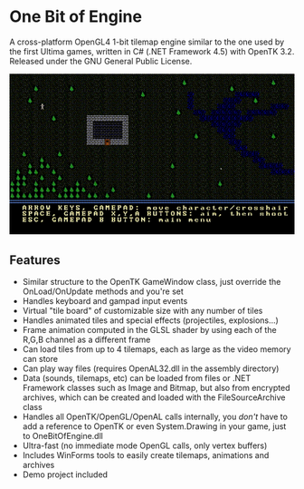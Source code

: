 # One Bit of Engine
A cross-platform OpenGL4 1-bit tilemap engine similar to the one used by the first Ultima games, written in C# (.NET Framework 4.5) with OpenTK 3.2. Released under the GNU General Public License.

![Preview images](Preview.gif)

## Features
- Similar structure to the OpenTK GameWindow class, just override the OnLoad/OnUpdate methods and you're set
- Handles keyboard and gampad input events
- Virtual "tile board" of customizable size with any number of tiles
- Handles animated tiles and special effects (projectiles, explosions...)
- Frame animation computed in the GLSL shader by using each of the R,G,B channel as a different frame
- Can load tiles from up to 4 tilemaps, each as large as the video memory can store
- Can play way files (requires OpenAL32.dll in the assembly directory)
- Data (sounds, tilemaps, etc) can be loaded from files or .NET Framework classes such as Image and Bitmap, but also from encrypted archives, which can be created and loaded with the FileSourceArchive class
- Handles all OpenTK/OpenGL/OpenAL calls internally, you *don't* have to add a reference to OpenTK or even System.Drawing in your game, just to OneBitOfEngine.dll
- Ultra-fast (no immediate mode OpenGL calls, only vertex buffers)
- Includes WinForms tools to easily create tilemaps, animations and archives
- Demo project included

